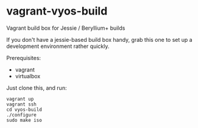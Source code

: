 # vagrant-vyos-build
Vagrant build box for Jessie / Beryllium+ builds

If you don't have a jessie-based build box handy, grab this one to set up a development environment rather quickly.

Prerequisites:
* vagrant
* virtualbox

Just clone this, and run:

    vagrant up
    vagrant ssh
    cd vyos-build
    ./configure
    sudo make iso
